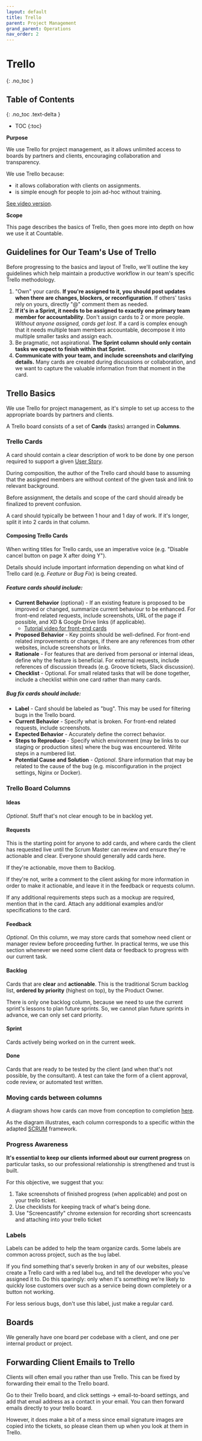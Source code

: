 ```yaml
---
layout: default
title: Trello
parent: Project Management
grand_parent: Operations
nav_order: 2
---
```


# Trello
{: .no_toc }

## Table of Contents
{: .no_toc .text-delta }

- TOC
{:toc}

**Purpose**

We use Trello for project management, as it allows unlimited access to boards by partners and clients, encouraging collaboration and transparency.

We use Trello because:
    
 - it allows collaboration with clients on assignments.
 - is simple enough for people to join ad-hoc without training.

[See video version](https://www.youtube.com/watch?v=6X9x4SCLhKs).

**Scope**

This page describes the basics of Trello, then goes more into depth on how we use it at Countable.

## Guidelines for Our Team's Use of Trello

Before progressing to the basics and layout of Trello, we'll outline the key guidelines which help maintain a productive workflow in our team's specific Trello methodology.

1.  "Own" your cards. **If you're assigned to it, you should post updates when there are changes, blockers, or reconfiguration**. If others' tasks rely on yours, directly "@" comment them as needed.
2.  **If it's in a Sprint, it needs to be assigned to exactly one primary team member for accountability**. Don't assign cards to 2 or more people. *Without anyone assigned, cards get lost*. If a card is complex enough
that it needs multiple team members accountable, decompose it into multiple smaller tasks and assign each.
3.  Be pragmatic, not aspirational. **The Sprint column should only contain tasks we expect to finish within that Sprint.**
4.  **Communicate with your team, and include screenshots and clarifying details.** Many cards are created during discussions or collaboration, and we want to capture the valuable information from that moment in the card.

## Trello Basics

We use Trello for project management, as it's simple to set up access to the appropriate boards by partners and clients. 

A Trello board consists of a set of **Cards** (tasks) arranged in **Columns**.

### Trello Cards

A card should contain a clear description of work to be done by one person required to support a given [User Story](/ux/USER_STORIES.md).

During composition, the author of the Trello card should base to assuming that the assigned members are without context of the given task and link to relevant background.

Before assignment, the details and scope of the card should already be finalized to prevent confusion.

A card should typically be between 1 hour and 1 day of work. If it's longer, split it into 2 cards in that column.

#### Composing Trello Cards

When writing titles for Trello cards, use an imperative voice (e.g. "Disable cancel button on page X after doing Y").

Details should include important information depending on what kind of Trello card (e.g. *Feature* or *Bug Fix*) is being created.

##### Feature cards should include:

  - **Current Behavior** (optional) - If an existing feature is proposed to be improved or changed, summarize current behaviour to be enhanced. For front-end related requests, include screenshots, URL of the page if possible, and XD & Google Drive links (if applicable).
    - [Tutorial video for front-end cards](https://www.loom.com/share/3c91d0cf0348471abb3eed20fc63b4ab)
  - **Proposed Behavior** - Key points should be well-defined. For front-end related improvements or changes, if there are any references from other websites, include screenshots or links.
  - **Rationale** - For features that are derived from personal or internal ideas, define why the feature is beneficial. For external requests, include references of discussion threads (e.g. Groove tickets, Slack discussion).
  - **Checklist** - Optional. For small related tasks that will be done together, include a checklist within one card rather than many cards.

##### Bug fix cards should include:

  - **Label** - Card should be labeled as "bug". This may be used for filtering bugs in the Trello board.
  - **Current Behavior** - Specify what is broken. For front-end related requests, include screenshots.
  - **Expected Behavior** - Accurately define the correct behavior.
  - **Steps to Reproduce** - Specify which environment (may be links to our staging or production sites) where the bug was encountered. Write steps in a numbered list.
  - **Potential Cause and Solution** - *Optional*. Share information that may be related to the cause of the bug (e.g. misconfiguration in the project settings, Nginx or Docker).

### Trello Board Columns

#### Ideas

*Optional*. Stuff that's not clear enough to be in backlog yet.

#### Requests

This is the starting point for anyone to add cards, and where cards the client has requested live until the Scrum Master can review and ensure they're actionable and clear. Everyone should generally add cards here.

If they're actionable, move them to Backlog. 

If they're not, write a comment to the client asking for more information in order to make it actionable, and leave it in the feedback or requests column.

If any additional requirements steps such as a mockup are required, mention that in the card. Attach any additional examples and/or specifications to the card.

#### Feedback

*Optional*. On this column, we may store cards that somehow need client or manager review before proceeding further. In practical terms, we use this section whenever we need some client data or feedback to progress with our current task.

#### Backlog

Cards that are **clear** and **actionable**. This is the traditional Scrum backlog list, **ordered by priority** (highest on top), by the Product Owner.

There is only one backlog column, because we need to use the current sprint's lessons to plan future sprints. So, we cannot plan future sprints in advance, we can only set card priority.

#### Sprint

Cards actively being worked on in the current week.

#### Done

Cards that are ready to be tested by the client (and when that's not possible, by the consultant). A test can take the form of a client approval, code review, or automated test written.

### Moving cards between columns

A diagram shows how cards can move from conception to completion [here](https://drive.google.com/open?id=1VrniT1lRqVu9sJr0ZMK1aQLnFwEuFIQD).

As the diagram illustrates, each column corresponds to a specific within the adapted [SCRUM](SCRUM.md) framework.

### Progress Awareness

**It's essential to keep our clients informed about our current progress** on particular tasks, so our professional relationship is strengthened and trust is built.

For this objective, we suggest that you:

1.  Take screenshots of finished progress (when applicable) and post on your trello ticket.
2.  Use checklists for keeping track of what's being done.
3.  Use "Screencastify" chrome extension for recording short screencasts and attaching into your trello ticket

### Labels

Labels can be added to help the team organize cards. Some labels are common across project, such as the `bug` label.

If you find something that's severly broken in any of our websites, please create a Trello card with a red label `bug`, and tell the developer who you've assigned it to. Do this sparingly: only when it's something we're likely to quickly lose customers over such as a service being down completely or a button not working.

For less serious bugs, don't use this label, just make a regular card.

## Boards

We generally have one board per codebase with a client, and one per internal product or project.

## Forwarding Client Emails to Trello

Clients will often email you rather than use Trello. This can be fixed by forwarding their email to the Trello board.

Go to their Trello board, and click settings -\> email-to-board settings, and add that email address as a contact in your email. You can then forward emails directly to your trello board.

However, it does make a bit of a mess since email signature images are copied into the tickets, so please clean them up when you look at them in Trello.
